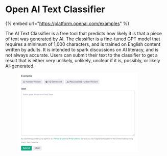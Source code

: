# Open AI Text Classifier

{% embed url="https://platform.openai.com/examples" %}

The AI Text Classifier is a free tool that predicts how likely it is that a piece of text was generated by AI. The classifier is a fine-tuned GPT model that requires a minimum of 1,000 characters, and is trained on English content written by adults. It is intended to spark discussions on AI literacy, and is not always accurate. Users can submit their text to the classifier to get a result that is either very unlikely, unlikely, unclear if it is, possibly, or likely AI-generated.

<figure><img src="../.gitbook/assets/openai.png" alt="" width="375"><figcaption></figcaption></figure>
